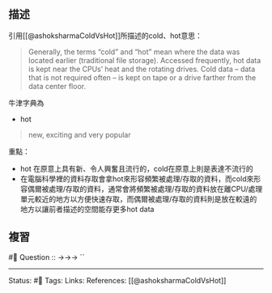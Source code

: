 
## 描述

引用[[@ashoksharmaColdVsHot]]所描述的cold、hot意思：
> Generally, the terms “cold” and “hot” mean where the data was located earlier (traditional file storage).
> Accessed frequently, hot data is kept near the CPUs’ heat and the rotating drives. Cold data – data that is not required often – is kept on tape or a drive farther from the data center floor.

牛津字典為
- hot
> new, exciting and very popular


重點：
- hot 在原意上具有新、令人興奮且流行的，cold在原意上則是表達不流行的
- 在電腦科學裡的資料存取會拿hot來形容頻繁被處理/存取的資料，而cold來形容偶爾被處理/存取的資料，通常會將頻繁被處理/存取的資料放在離CPU/處理單元較近的地方以方便快速存取，而偶爾被處理/存取的資料則是放在較遠的地方以讓前者描述的空間能存更多hot data

## 複習
#🧠 Question :: ->->-> ``

---
Status: #🌱 
Tags:
Links:
References:
[[@ashoksharmaColdVsHot]]
